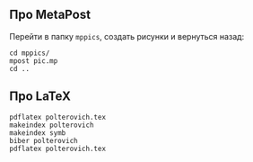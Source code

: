 ## Про MetaPost 

Перейти в папку `mppics`, создать рисунки и вернуться назад:

`cd mppics/`<br/>
`mpost pic.mp`<br/>
`cd ..`

## Про LaTeX

`pdflatex polterovich.tex`<br/>
`makeindex polterovich`<br/>
`makeindex symb`<br/>
`biber polterovich`<br/>
`pdflatex polterovich.tex`<br/>
